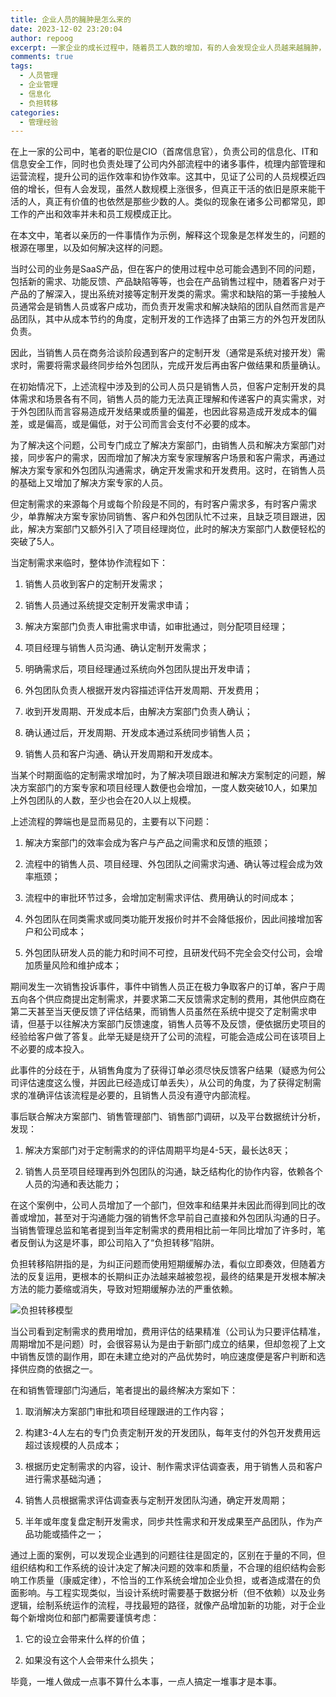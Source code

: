 ```yaml
---
title: 企业人员的臃肿是怎么来的
date: 2023-12-02 23:20:04
author: repoog
excerpt: 一家企业的成长过程中，随着员工人数的增加，有的人会发现企业人员越来越臃肿，甚至人员增加了几倍，产出效率却依然保持不变。本文从笔者亲历的一件事情分析为什么企业人员会随着发展越来越臃肿。
comments: true
tags:
  - 人员管理
  - 企业管理
  - 信息化
  - 负担转移
categories:
  - 管理经验
---
```


在上一家的公司中，笔者的职位是CIO（首席信息官），负责公司的信息化、IT和信息安全工作，同时也负责处理了公司内外部流程中的诸多事件，梳理内部管理和运营流程，提升公司的运作效率和协作效率。这其中，见证了公司的人员规模近四倍的增长，但有人会发现，虽然人数规模上涨很多，但真正干活的依旧是原来能干活的人，真正有价值的也依然是那些少数的人。类似的现象在诸多公司都常见，即工作的产出和效率并未和员工规模成正比。

在本文中，笔者以亲历的一件事情作为示例，解释这个现象是怎样发生的，问题的根源在哪里，以及如何解决这样的问题。

当时公司的业务是SaaS产品，但在客户的使用过程中总可能会遇到不同的问题，包括新的需求、功能反馈、产品缺陷等等，也会在产品销售过程中，随着客户对于产品的了解深入，提出系统对接等定制开发类的需求。需求和缺陷的第一手接触人员通常会是销售人员或客户成功，而负责开发需求和解决缺陷的团队自然而言是产品团队，其中从成本节约的角度，定制开发的工作选择了由第三方的外包开发团队负责。

因此，当销售人员在商务洽谈阶段遇到客户的定制开发（通常是系统对接开发）需求时，需要将需求最终同步给外包团队，完成开发后再由客户做结果和质量确认。

在初始情况下，上述流程中涉及到的公司人员只是销售人员，但客户定制开发的具体需求和场景各有不同，销售人员的能力无法真正理解和传递客户的真实需求，对于外包团队而言容易造成开发结果或质量的偏差，也因此容易造成开发成本的偏差，或是偏高，或是偏低，对于公司而言会支付不必要的成本。

为了解决这个问题，公司专门成立了解决方案部门，由销售人员和解决方案部门对接，同步客户的需求，因而增加了解决方案专家理解客户场景和客户需求，再通过解决方案专家和外包团队沟通需求，确定开发需求和开发费用。这时，在销售人员的基础上又增加了解决方案专家的人员。

但定制需求的来源每个月或每个阶段是不同的，有时客户需求多，有时客户需求少，单靠解决方案专家协同销售、客户和外包团队忙不过来，且缺乏项目跟进，因此，解决方案部门又额外引入了项目经理岗位，此时的解决方案部门人数便轻松的突破了5人。

当定制需求来临时，整体协作流程如下：

1. 销售人员收到客户的定制开发需求；

2. 销售人员通过系统提交定制开发需求申请；

3. 解决方案部门负责人审批需求申请，如审批通过，则分配项目经理；

4. 项目经理与销售人员沟通、确认定制开发需求；

5. 明确需求后，项目经理通过系统向外包团队提出开发申请；

6. 外包团队负责人根据开发内容描述评估开发周期、开发费用；

7. 收到开发周期、开发成本后，由解决方案部门负责人确认；

8. 确认通过后，开发周期、开发成本通过系统同步销售人员；

9. 销售人员和客户沟通、确认开发周期和开发成本。

当某个时期面临的定制需求增加时，为了解决项目跟进和解决方案制定的问题，解决方案部门的方案专家和项目经理人数便也会增加，一度人数突破10人，如果加上外包团队的人数，至少也会在20人以上规模。

上述流程的弊端也是显而易见的，主要有以下问题：

1. 解决方案部门的效率会成为客户与产品之间需求和反馈的瓶颈；

2. 流程中的销售人员、项目经理、外包团队之间需求沟通、确认等过程会成为效率瓶颈；

3. 流程中的审批环节过多，会增加定制需求评估、费用确认的时间成本；

4. 外包团队在同类需求或同类功能开发报价时并不会降低报价，因此间接增加客户和公司成本；

5. 外包团队研发人员的能力和时间不可控，且研发代码不完全会交付公司，会增加质量风险和维护成本；

期间发生一次销售投诉事件，事件中销售人员正在极力争取客户的订单，客户于周五向各个供应商提出定制需求，并要求第二天反馈需求定制的费用，其他供应商在第二天甚至当天便反馈了评估结果，而销售人员虽然在系统中提交了定制需求申请，但基于以往解决方案部门反馈速度，销售人员等不及反馈，便依据历史项目的经验给客户做了答复。此举无疑是绕开了公司的流程，可能会造成公司在该项目上不必要的成本投入。

此事件的分歧在于，从销售角度为了获得订单必须尽快反馈客户结果（疑惑为何公司评估速度这么慢，并因此已经造成订单丢失），从公司的角度，为了获得定制需求的准确评估该流程是必要的，且销售人员没有遵守内部流程。

事后联合解决方案部门、销售管理部门、销售部门调研，以及平台数据统计分析，发现：

1. 解决方案部门对于定制需求的的评估周期平均是4-5天，最长达8天；

2. 销售人员至项目经理再到外包团队的沟通，缺乏结构化的协作内容，依赖各个人员的沟通和表达能力；

在这个案例中，公司人员增加了一个部门，但效率和结果并未因此而得到同比的改善或增加，甚至对于沟通能力强的销售怀念早前自己直接和外包团队沟通的日子。当销售管理总监和笔者提到当年定制需求的费用相比前一年同比增加了许多时，笔者反倒认为这是坏事，即公司陷入了“负担转移”陷阱。

负担转移陷阱指的是，为纠正问题而使用短期缓解办法，看似立即奏效，但随着方法的反复运用，更根本的长期纠正办法越来越被忽视，最终的结果是开发根本解决方法的能力萎缩或消失，导致对短期缓解办法的严重依赖。

![负担转移模型](images/2023/12/strain-transfer.png)

当公司看到定制需求的费用增加，费用评估的结果精准（公司认为只要评估精准，周期增加不是问题）时，会很容易认为是由于新部门成立的结果，但却忽视了上文中销售反馈的副作用，即在未建立绝对的产品优势时，响应速度便是客户判断和选择供应商的依据之一。

在和销售管理部门沟通后，笔者提出的最终解决方案如下：

1. 取消解决方案部门审批和项目经理跟进的工作内容；

2. 构建3-4人左右的专门负责定制开发的开发团队，每年支付的外包开发费用远超过该规模的人员成本；

3. 根据历史定制需求的内容，设计、制作需求评估调查表，用于销售人员和客户进行需求基础沟通；

4. 销售人员根据需求评估调查表与定制开发团队沟通，确定开发周期；

5. 半年或年度复盘定制开发需求，同步共性需求和开发成果至产品团队，作为产品功能或插件之一；

通过上面的案例，可以发现企业遇到的问题往往是固定的，区别在于量的不同，但组织结构和工作系统的设计决定了解决问题的效率和质量，不合理的组织结构会影响工作质量（康威定律），不恰当的工作系统会增加企业负担，或者造成潜在的负面影响。与工程实现类似，当设计系统时需要基于数据分析（但不依赖）以及业务逻辑，绘制系统运作的流程，寻找最短的路径，就像产品增加新的功能，对于企业每个新增岗位和部门都需要谨慎考虑：

1. 它的设立会带来什么样的价值；

2. 如果没有这个人会带来什么损失；

毕竟，一堆人做成一点事不算什么本事，一点人搞定一堆事才是本事。